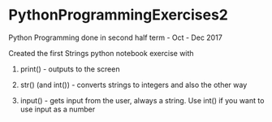 # PythonProgrammingExercises2
Python Programming done in second half term - Oct - Dec 2017

Created the first Strings python notebook exercise with

1) print() - outputs to the screen

2) str() (and int()) - converts strings to integers and also the other way
 
3) input() - gets input from the user, always a string. Use int() if you want to use input as a number
